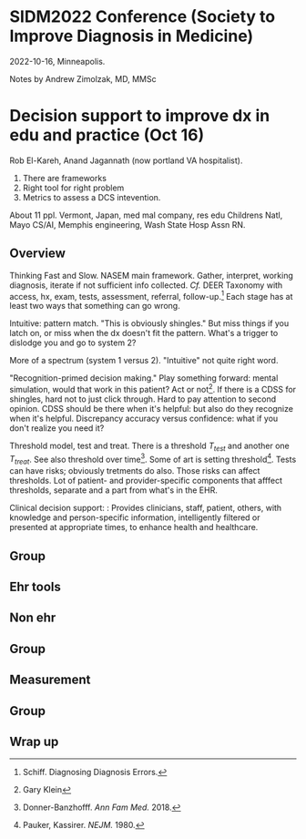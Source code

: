 # SIDM2022 Conference (Society to Improve Diagnosis in Medicine)

2022-10-16, Minneapolis.

Notes by Andrew Zimolzak, MD, MMSc




# Decision support to improve dx in edu and practice (Oct 16)

Rob El-Kareh, Anand Jagannath (now portland VA hospitalist).

1. There are frameworks
2. Right tool for right problem
3. Metrics to assess a DCS intevention.

About 11 ppl. Vermont, Japan, med mal company, res edu Childrens
Natl, Mayo CS/AI, Memphis engineering, Wash State Hosp Assn RN.

## Overview

Thinking Fast and Slow. NASEM main framework. Gather, interpret,
working diagnosis, iterate if not sufficient info collected. *Cf.*
DEER Taxonomy with access, hx, exam, tests, assessment, referral,
follow-up.[^deer] Each stage has at least two ways that something can
go wrong.

[^deer]: Schiff. Diagnosing Diagnosis Errors.

Intuitive: pattern match. "This is obviously shingles." But miss
things if you latch on, or miss when the dx doesn't fit the pattern.
What's a trigger to dislodge you and go to system 2?

More of a spectrum (system 1 versus 2). "Intuitive" not quite right
word.

"Recognition-primed decision making." Play something forward: mental
simulation, would that work in this patient? Act or not[^klein]. If
there is a CDSS for shingles, hard not to just click through. Hard to
pay attention to second opinion. CDSS should be there when it's
helpful: but also do they recognize when it's helpful. Discrepancy
accuracy versus confidence: what if you don't realize you need it?

[^klein]: Gary Klein

Threshold model, test and treat. There is a threshold $T_{test}$ and
another one $T_{treat}$. See also threshold over time[^donn]. Some of
art is setting threshold[^pauk]. Tests can have risks; obviously
tretments do also. Those risks can affect thresholds. Lot of patient-
and provider-specific components that afffect thresholds, separate and
a part from what's in the EHR.

[^pauk]: Pauker, Kassirer. *NEJM.* 1980.

[^donn]: Donner-Banzhofff. *Ann Fam Med.* 2018.

Clinical decision support:
: Provides clinicians, staff, patient, others, with knowledge and
person-specific information, intelligently filtered or presented at
appropriate times, to enhance health and healthcare.




## Group

## Ehr tools

## Non ehr

## Group

## Measurement

## Group

## Wrap up

